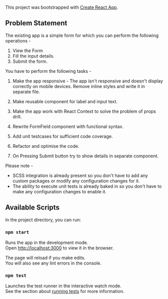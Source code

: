 This project was bootstrapped with [Create React App](https://github.com/facebook/create-react-app).

## Problem Statement

The existing app is a simple form for which you can perform the following operations - 

1.  View the Form
2.  Fill the input details.
3.  Submit the form.

You have to perform the following tasks -

1.  Make the app responsive - The app isn't responsive and doesn't display correctly on mobile devices. Remove inline styles and write it in separate file.

2. Make reusable component for label and input text.

3. Make the app work with React Context to solve the problem of props drill.

4. Rewrite FormField component with functional syntax.

5.  Add unit testcases for sufficient code coverage.

6.  Refactor and optimise the code.

7.  On Pressing Submit button try to show details in separate component.

Please note - 

* SCSS integration is already present so you don't have to add any custom packages or modify any configuration changes for it.
* The ability to execute unit tests is already baked in so you don't have to make any configuration changes to enable it.

## Available Scripts

In the project directory, you can run:

### `npm start`

Runs the app in the development mode.<br>
Open [http://localhost:3000](http://localhost:3000) to view it in the browser.

The page will reload if you make edits.<br>
You will also see any lint errors in the console.

### `npm test`

Launches the test runner in the interactive watch mode.<br>
See the section about [running tests](https://facebook.github.io/create-react-app/docs/running-tests) for more information.
